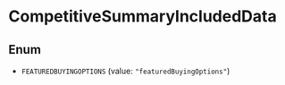 
# CompetitiveSummaryIncludedData

## Enum


* `FEATUREDBUYINGOPTIONS` (value: `"featuredBuyingOptions"`)



